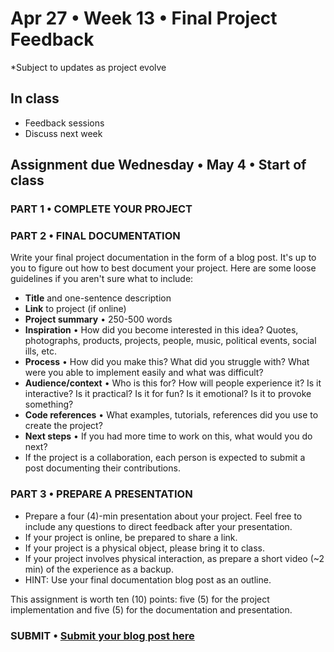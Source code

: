 # Apr 27 • Week 13 • Final Project Feedback

*Subject to updates as project evolve

## In class
- Feedback sessions 
- Discuss next week

## Assignment due Wednesday • May 4 • Start of class

### PART 1 • COMPLETE YOUR PROJECT

### PART 2 • FINAL DOCUMENTATION
Write your final project documentation in the form of a blog post. It's up to you to figure out how to best document your project. Here are some loose guidelines if you aren't sure what to include:
- **Title** and one-sentence description
- **Link** to project (if online)
- **Project summary** • 250-500 words
- **Inspiration** • How did you become interested in this idea? Quotes, photographs, products, projects, people, music, political events, social ills, etc.
- **Process** • How did you make this? What did you struggle with? What were you able to implement easily and what was difficult?
- **Audience/context** • Who is this for? How will people experience it? Is it interactive? Is it practical? Is it for fun? Is it emotional? Is it to provoke something?
- **Code references** • What examples, tutorials, references did you use to create the project? 
- **Next steps** • If you had more time to work on this, what would you do next?
- If the project is a collaboration, each person is expected to submit a post documenting their contributions.

### PART 3 • PREPARE A PRESENTATION
- Prepare a four (4)-min presentation about your project. Feel free to include any questions to direct feedback after your presentation.  
- If your project is online, be prepared to share a link.
- If your project is a physical object, please bring it to class.
- If your project involves physical interaction, as prepare a short video (~2 min) of the experience as a backup.
- HINT: Use your final documentation blog post as an outline.

This assignment is worth ten (10) points: five (5) for the project implementation and five (5) for the documentation and presentation.

### SUBMIT • [Submit your blog post here](https://forms.gle/JfwCTv7JqkieZ8yz8)
